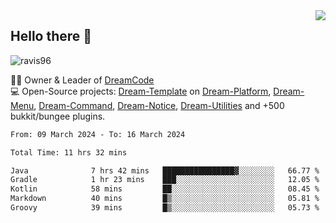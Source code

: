 <img align='right' src="https://github-readme-stats.vercel.app/api?username=Ravis96&show_icons=true">

## Hello there 👋
<p align="left"> <img src="https://komarev.com/ghpvc/?username=ravis96&label=Profile%20views&color=0e75b6&style=flat" alt="ravis96" /> </p>

👨‍💻 Owner & Leader of [DreamCode](https://github.com/DreamPoland) <br>
💻 Open-Source projects: [Dream-Template](https://github.com/DreamPoland/dream-template) on [Dream-Platform](https://github.com/DreamPoland/dream-platform), [Dream-Menu](https://github.com/DreamPoland/dream-menu), [Dream-Command](https://github.com/DreamPoland/dream-command), [Dream-Notice](https://github.com/DreamPoland/dream-notice), [Dream-Utilities](https://github.com/DreamPoland/dream-utilities) and +500 bukkit/bungee plugins.

<!--START_SECTION:waka-->

```txt
From: 09 March 2024 - To: 16 March 2024

Total Time: 11 hrs 32 mins

Java              7 hrs 42 mins   ████████████████▓░░░░░░░░   66.77 %
Gradle            1 hr 23 mins    ███░░░░░░░░░░░░░░░░░░░░░░   12.05 %
Kotlin            58 mins         ██░░░░░░░░░░░░░░░░░░░░░░░   08.45 %
Markdown          40 mins         █▒░░░░░░░░░░░░░░░░░░░░░░░   05.81 %
Groovy            39 mins         █▒░░░░░░░░░░░░░░░░░░░░░░░   05.73 %
```

<!--END_SECTION:waka-->
